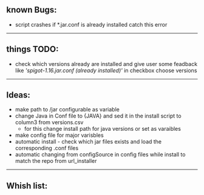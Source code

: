 

## known Bugs:
- script crashes if *.jar.conf is already installed catch this error

------------------------------------------------------
## things TODO:
- check which versions already are installed and give user some feadback like *'spigot-1.16.jar.conf (already installed)'* in checkbox choose versions
------------------------------------------------------
## Ideas:
- make path to /jar configurable as variable
- change Java in Conf file to {JAVA} and sed it in the install script to column3 from versions.csv
   - for this change install path for java versions or set as varaibles 
- make config file for major varisbles
- automatic install - check which jar files exists and load the corresponding .conf files
- automatic changing from configSource in config files while install to match the repo from url_installer
------------------------------------------------------
## Whish list:

